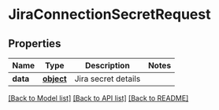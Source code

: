 # JiraConnectionSecretRequest

## Properties
Name | Type | Description | Notes
------------ | ------------- | ------------- | -------------
**data** | [**object**](.md) | Jira secret details | 

[[Back to Model list]](../README.md#documentation-for-models) [[Back to API list]](../README.md#documentation-for-api-endpoints) [[Back to README]](../README.md)

